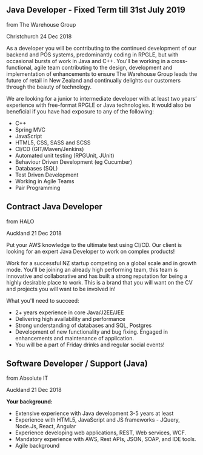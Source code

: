 ## Java Developer - Fixed Term till 31st July 2019

from The Warehouse Group

Christchurch 24 Dec 2018

As a developer you will be contributing to the continued development of our backend and POS systems, predominantly coding in RPGLE, but with occasional bursts of work in Java and C++. You'll be working in a
cross-functional, agile team contributing to the design, development and implementation of enhancements to ensure The Warehouse Group leads the future of retail in New Zealand and continually delights our customers through the beauty of technology.

We are looking for a junior to intermediate developer with at least two years’ experience with free-format RPGLE or Java technologies. It would also be beneficial if you have had exposure to any of the following:

+ C++
+ Spring MVC
+ JavaScript
+ HTML5, CSS, SASS and SCSS
+ CI/CD (GIT/Maven/Jenkins)
+ Automated unit testing (RPGUnit, JUnit)
+ Behaviour Driven Development (eg Cucumber)
+ Databases (SQL)
+ Test Driven Development
+ Working in Agile Teams
+ Pair Programming



## Contract Java Developer

from HALO

Auckland 21 Dec 2018

Put your AWS knowledge to the ultimate test using CI/CD. Our client is looking for an expert Java Developer to work on complex products!

Work for a successful NZ startup competing on a global scale and in growth mode. You'll be joining an already high performing team, this team is innovative and collaborative and has built a strong reputation for being a highly desirable place to work. This is a brand that you will want on the CV and projects you will want to be involved in! 

What you'll need to succeed:

+ 2+ years experience in core Java/J2EE/JEE
+ Delivering high availability and performance
+ Strong understanding of databases and SQL, Postgres
+ Development of new functionality and bug fixing. Engaged in enhancements and maintenance of application.
+ You will be a part of Friday drinks and regular social events!



## Software Developer / Support (Java)

from Absolute IT

Auckland 21 Dec 2018

**Your background:**

+ Extensive experience with Java development 3-5 years at least
+ Experience with HTML5, JavaScript and JS frameworks - JQuery, Node.Js, React, Angular
+ Experience developing web applications, REST, Web services, WCF.
+ Mandatory experience with AWS, Rest APIs, JSON, SOAP, and IDE tools.
+ Agile background